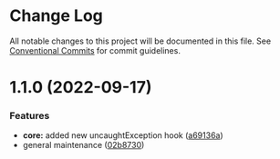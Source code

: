 # Change Log

All notable changes to this project will be documented in this file.
See [Conventional Commits](https://conventionalcommits.org) for commit guidelines.

# 1.1.0 (2022-09-17)


### Features

* **core:** added new uncaughtException hook ([a69136a](https://github.com/oyed/lamware/commit/a69136a71db20fbb391e8f5c62d0a5e853ebb2af))
* general maintenance ([02b8730](https://github.com/oyed/lamware/commit/02b8730fc776181b6be8c8950e17a186380d975e))
